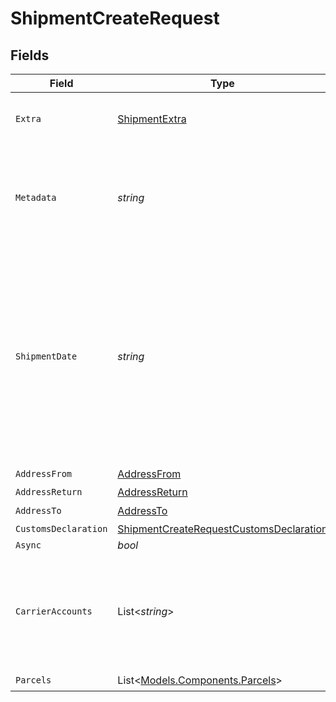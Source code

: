 # ShipmentCreateRequest


## Fields

| Field                                                                                                                                                                                                                                                                 | Type                                                                                                                                                                                                                                                                  | Required                                                                                                                                                                                                                                                              | Description                                                                                                                                                                                                                                                           | Example                                                                                                                                                                                                                                                               |
| --------------------------------------------------------------------------------------------------------------------------------------------------------------------------------------------------------------------------------------------------------------------- | --------------------------------------------------------------------------------------------------------------------------------------------------------------------------------------------------------------------------------------------------------------------- | --------------------------------------------------------------------------------------------------------------------------------------------------------------------------------------------------------------------------------------------------------------------- | --------------------------------------------------------------------------------------------------------------------------------------------------------------------------------------------------------------------------------------------------------------------- | --------------------------------------------------------------------------------------------------------------------------------------------------------------------------------------------------------------------------------------------------------------------- |
| `Extra`                                                                                                                                                                                                                                                               | [ShipmentExtra](../../Models/Components/ShipmentExtra.md)                                                                                                                                                                                                             | :heavy_minus_sign:                                                                                                                                                                                                                                                    | An object holding optional extra services to be requested.                                                                                                                                                                                                            |                                                                                                                                                                                                                                                                       |
| `Metadata`                                                                                                                                                                                                                                                            | *string*                                                                                                                                                                                                                                                              | :heavy_minus_sign:                                                                                                                                                                                                                                                    | A string of up to 100 characters that can be filled with any additional information you want to attach to the object.                                                                                                                                                 | Customer ID 123456                                                                                                                                                                                                                                                    |
| `ShipmentDate`                                                                                                                                                                                                                                                        | *string*                                                                                                                                                                                                                                                              | :heavy_minus_sign:                                                                                                                                                                                                                                                    | Date the shipment will be tendered to the carrier. Must be in the format `2014-01-18T00:35:03.463Z`. <br/>Defaults to current date and time if no value is provided. Please note that some carriers require this value to<br/>be in the future, on a working day, or similar. | 2021-03-22T12:00:00Z                                                                                                                                                                                                                                                  |
| `AddressFrom`                                                                                                                                                                                                                                                         | [AddressFrom](../../Models/Components/AddressFrom.md)                                                                                                                                                                                                                 | :heavy_check_mark:                                                                                                                                                                                                                                                    | N/A                                                                                                                                                                                                                                                                   |                                                                                                                                                                                                                                                                       |
| `AddressReturn`                                                                                                                                                                                                                                                       | [AddressReturn](../../Models/Components/AddressReturn.md)                                                                                                                                                                                                             | :heavy_minus_sign:                                                                                                                                                                                                                                                    | N/A                                                                                                                                                                                                                                                                   |                                                                                                                                                                                                                                                                       |
| `AddressTo`                                                                                                                                                                                                                                                           | [AddressTo](../../Models/Components/AddressTo.md)                                                                                                                                                                                                                     | :heavy_check_mark:                                                                                                                                                                                                                                                    | N/A                                                                                                                                                                                                                                                                   |                                                                                                                                                                                                                                                                       |
| `CustomsDeclaration`                                                                                                                                                                                                                                                  | [ShipmentCreateRequestCustomsDeclaration](../../Models/Components/ShipmentCreateRequestCustomsDeclaration.md)                                                                                                                                                         | :heavy_minus_sign:                                                                                                                                                                                                                                                    | N/A                                                                                                                                                                                                                                                                   |                                                                                                                                                                                                                                                                       |
| `Async`                                                                                                                                                                                                                                                               | *bool*                                                                                                                                                                                                                                                                | :heavy_minus_sign:                                                                                                                                                                                                                                                    | N/A                                                                                                                                                                                                                                                                   |                                                                                                                                                                                                                                                                       |
| `CarrierAccounts`                                                                                                                                                                                                                                                     | List<*string*>                                                                                                                                                                                                                                                        | :heavy_minus_sign:                                                                                                                                                                                                                                                    | List of <a href="#tag/Carrier-Accounts/">Carrier Accounts</a> `object_id`s used to filter <br/>the returned rates.  If set, only rates from these carriers will be returned.                                                                                          | [<br/>"065a4a8c10d24a34ab932163a1b87f52",<br/>"73f706f4bdb94b54a337563840ce52b0"<br/>]                                                                                                                                                                                |
| `Parcels`                                                                                                                                                                                                                                                             | List<[Models.Components.Parcels](../../Models/Components/Parcels.md)>                                                                                                                                                                                                 | :heavy_check_mark:                                                                                                                                                                                                                                                    | N/A                                                                                                                                                                                                                                                                   |                                                                                                                                                                                                                                                                       |